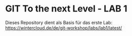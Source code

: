 # GIT To the next Level - LAB 1

Dieses Repository dient als Basis für das erste Lab: https://wintercloud.de/de/git-workshop/labs/lab1/latest/
